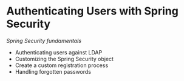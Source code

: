 # Authenticating Users with Spring Security
*Spring Security fundamentals*

- Authenticating users against LDAP
- Customizing the Spring Security object
- Create a custom registration process
- Handling forgotten passwords

## 